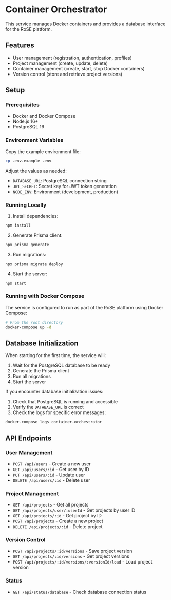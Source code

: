 # Container Orchestrator

This service manages Docker containers and provides a database interface for the RoSE platform.

## Features

- User management (registration, authentication, profiles)
- Project management (create, update, delete)
- Container management (create, start, stop Docker containers)
- Version control (store and retrieve project versions)

## Setup

### Prerequisites

- Docker and Docker Compose
- Node.js 16+
- PostgreSQL 16

### Environment Variables

Copy the example environment file:

```bash
cp .env.example .env
```

Adjust the values as needed:

- `DATABASE_URL`: PostgreSQL connection string
- `JWT_SECRET`: Secret key for JWT token generation
- `NODE_ENV`: Environment (development, production)

### Running Locally

1. Install dependencies:

```bash
npm install
```

2. Generate Prisma client:

```bash
npx prisma generate
```

3. Run migrations:

```bash
npx prisma migrate deploy
```

4. Start the server:

```bash
npm start
```

### Running with Docker Compose

The service is configured to run as part of the RoSE platform using Docker Compose:

```bash
# From the root directory
docker-compose up -d
```

## Database Initialization

When starting for the first time, the service will:

1. Wait for the PostgreSQL database to be ready
2. Generate the Prisma client
3. Run all migrations
4. Start the server

If you encounter database initialization issues:

1. Check that PostgreSQL is running and accessible
2. Verify the `DATABASE_URL` is correct
3. Check the logs for specific error messages:

```bash
docker-compose logs container-orchestrator
```

## API Endpoints

### User Management
- `POST /api/users` - Create a new user
- `GET /api/users/:id` - Get user by ID
- `PUT /api/users/:id` - Update user
- `DELETE /api/users/:id` - Delete user

### Project Management
- `GET /api/projects` - Get all projects
- `GET /api/projects/user/:userId` - Get projects by user ID
- `GET /api/projects/:id` - Get project by ID
- `POST /api/projects` - Create a new project
- `DELETE /api/projects/:id` - Delete project

### Version Control
- `POST /api/projects/:id/versions` - Save project version
- `GET /api/projects/:id/versions` - Get project versions
- `POST /api/projects/:id/versions/:versionId/load` - Load project version

### Status
- `GET /api/status/database` - Check database connection status 